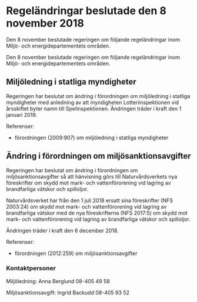 # Regeländringar beslutade den 8 november 2018

Den 8 november beslutade regeringen om följande regeländringar inom Miljö- och energidepartementets områden.

Den 8 november beslutade regeringen om följande regeländringar inom Miljö- och energidepartementets områden.

## Miljöledning i statliga myndigheter

Regeringen har beslutat om ändring i förordningen om miljöledning i statliga myndigheter med anledning av att myndigheten Lotteriinspektionen vid årsskiftet byter namn till Spelinspektionen. Ändringen träder i kraft den 1 januari 2019.

Referenser:

* förordningen (2009:907) om miljöledning i statliga myndigheter

## Ändring i förordningen om miljösanktionsavgifter

Regeringen har beslutat om ändring i förordningen om miljösanktionsavgifter så att hänvisning görs till Naturvårdsverkets nya föreskrifter om skydd mot mark- och vattenförorening vid lagring av brandfarliga vätskor och spilloljor.

Naturvårdsverket har från den 1 juli 2018 ersatt sina föreskrifter (NFS 2003:24) om skydd mot mark- och vattenförorening vid lagring av brandfarliga vätskor med de nya föreskrifterna (NFS 2017:5) om skydd mot mark- och vattenförorening vid lagring av brandfarliga vätskor och spilloljor.

Ändringen träder i kraft den 6 december 2018.

Referenser:

* förordningen (2012:259) om miljösanktionsavgifter

### Kontaktpersoner

Miljöledning: Anna Berglund 08-405 49 58

Miljösanktionsavgift: Ingrid Backudd 08-405 93 52
